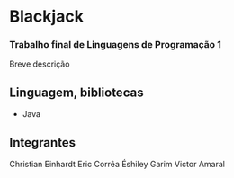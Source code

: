# Blackjack
### Trabalho final de Linguagens de Programação 1

Breve descrição

## Linguagem, bibliotecas
- Java

## Integrantes
Christian Einhardt
Eric Corrêa
Éshiley Garim
Victor Amaral